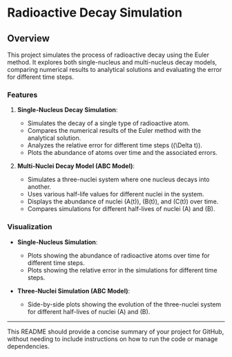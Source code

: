 # Radioactive Decay Simulation

## Overview

This project simulates the process of radioactive decay using the Euler method. It explores both single-nucleus and multi-nucleus decay models, comparing numerical results to analytical solutions and evaluating the error for different time steps.

### Features

1. **Single-Nucleus Decay Simulation**:
   - Simulates the decay of a single type of radioactive atom.
   - Compares the numerical results of the Euler method with the analytical solution.
   - Analyzes the relative error for different time steps (\(\Delta t\)).
   - Plots the abundance of atoms over time and the associated errors.

2. **Multi-Nuclei Decay Model (ABC Model)**:
   - Simulates a three-nuclei system where one nucleus decays into another.
   - Uses various half-life values for different nuclei in the system.
   - Displays the abundance of nuclei \(A(t)\), \(B(t)\), and \(C(t)\) over time.
   - Compares simulations for different half-lives of nuclei \(A\) and \(B\).

### Visualization

- **Single-Nucleus Simulation**:
  - Plots showing the abundance of radioactive atoms over time for different time steps.
  - Plots showing the relative error in the simulations for different time steps.
  
- **Three-Nuclei Simulation (ABC Model)**:
  - Side-by-side plots showing the evolution of the three-nuclei system for different half-lives of nuclei \(A\) and \(B\).

---

This README should provide a concise summary of your project for GitHub, without needing to include instructions on how to run the code or manage dependencies.
